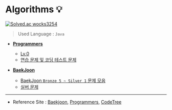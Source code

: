 # Algorithms 💡

[![Solved.ac wocks3254](http://mazassumnida.wtf/api/v2/generate_badge?boj=wocks3254)](https://solved.ac/wocks3254)

> Used Language : `Java` 

+ **<a href="https://github.com/DevJaepaL/Algorithms/tree/main/Programmers">Programmers</a>**
    + <a href="https://github.com/DevJaepaL/Algorithms/tree/main/Programmers/src/Programmers_Lv0">Lv.0</a>
    + [연습 문제 및 코딩 테스트 문제](https://github.com/DevJaepaL/Algorithms/tree/main/Programmers/src/SkillCheckTest)


+ **[BaekJoon](https://github.com/DevJaepaL/Algorithms/tree/main/BaekJoon)**
  + [BaekJoon `Bronze 5 ~ Silver 1` 문제 모음](https://github.com/DevJaepaL/Algorithms/tree/main/BaekJoon/src/PythonSeries)
  + [실버 문제](https://github.com/DevJaepaL/Algorithms/tree/main/BaekJoon/src/Silver)

___

+ Reference Site : [Baekjoon](https://www.acmicpc.net/), [Programmers](https://programmers.co.kr/), [CodeTree](https://www.codetree.ai/missions)
